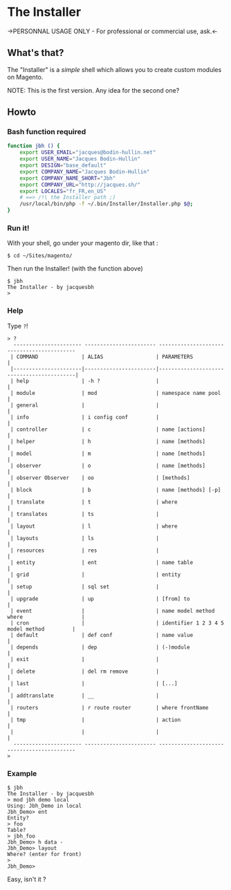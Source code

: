 # The Installer

->PERSONNAL USAGE ONLY - For professional or commercial use, ask.<-

## What's that?

The "Installer" is a *simple* shell which allows you to create custom modules on Magento.

NOTE: This is the first version. Any idea for the second one?

## Howto

### Bash function required

```sh
function jbh () {
    export USER_EMAIL="jacques@bodin-hullin.net"
    export USER_NAME="Jacques Bodin-Hullin"
    export DESIGN="base_default"
    export COMPANY_NAME="Jacques Bodin-Hullin"
    export COMPANY_NAME_SHORT="Jbh"
    export COMPANY_URL="http://jacques.sh/"
    export LOCALES="fr_FR,en_US"
    # ==> /!\ the Installer path ;)
    /usr/local/bin/php -f ~/.bin/Installer/Installer.php $@;
}
```

### Run it!

With your shell, go under your magento dir, like that :

    $ cd ~/Sites/magento/

Then run the Installer! (with the function above)

    $ jbh
    The Installer - by jacquesbh
    > 

### Help

Type `?`!

    > ?
      ---------------------- ----------------------- -------------------------------------------
     | COMMAND              | ALIAS                 | PARAMETERS                                |
     |----------------------|-----------------------|-------------------------------------------|
     | help                 | -h ?                  |                                           |
     | module               | mod                   | namespace name pool                       |
     | general              |                       |                                           |
     | info                 | i config conf         |                                           |
     | controller           | c                     | name [actions]                            |
     | helper               | h                     | name [methods]                            |
     | model                | m                     | name [methods]                            |
     | observer             | o                     | name [methods]                            |
     | observer Observer    | oo                    | [methods]                                 |
     | block                | b                     | name [methods] [-p]                       |
     | translate            | t                     | where                                     |
     | translates           | ts                    |                                           |
     | layout               | l                     | where                                     |
     | layouts              | ls                    |                                           |
     | resources            | res                   |                                           |
     | entity               | ent                   | name table                                |
     | grid                 |                       | entity                                    |
     | setup                | sql set               |                                           |
     | upgrade              | up                    | [from] to                                 |
     | event                |                       | name model method where                   |
     | cron                 |                       | identifier 1 2 3 4 5 model method         |
     | default              | def conf              | name value                                |
     | depends              | dep                   | (-)module                                 |
     | exit                 |                       |                                           |
     | delete               | del rm remove         |                                           |
     | last                 |                       | [...]                                     |
     | addtranslate         | __                    |                                           |
     | routers              | r route router        | where frontName                           |
     | tmp                  |                       | action                                    |
     |                      |                       |                                           |
      ---------------------- ----------------------- -------------------------------------------
    > 

### Example

    $ jbh
    The Installer - by jacquesbh
    > mod jbh demo local
    Using: Jbh_Demo in local
    Jbh_Demo> ent
    Entity?
    > foo
    Table?
    > jbh_foo
    Jbh_Demo> h data -
    Jbh_Demo> layout
    Where? (enter for front)
    > 
    Jbh_Demo>

Easy, isn't it ?
